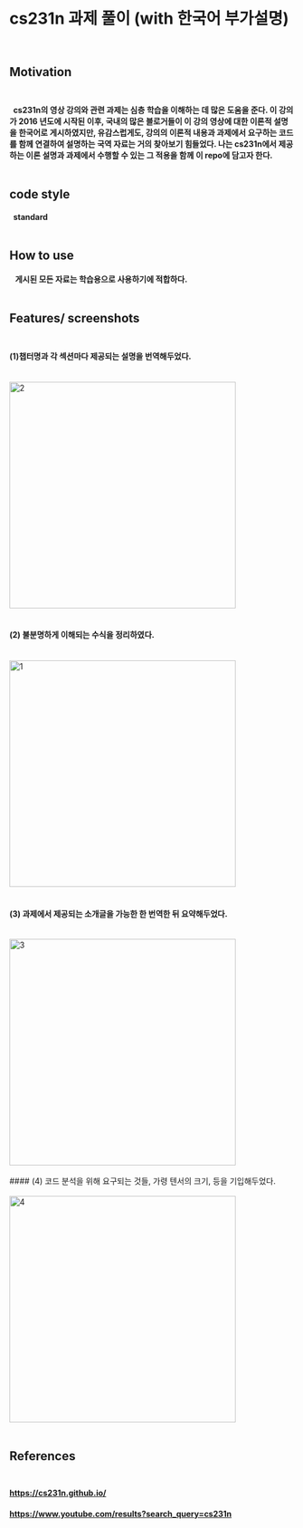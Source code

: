 # **cs231n 과제 풀이 (with 한국어 부가설명)**<br><br>
## **Motivation**<br><br>
#### &nbsp;&nbsp;cs231n의 영상 강의와 관련 과제는 심층 학습을 이해하는 데 많은 도움을 준다. 이 강의가 2016 년도에 시작된 이후, 국내의 많은 블로거들이 이 강의 영상에 대한 이론적 설명을 한국어로 게시하였지만, 유감스럽게도, 강의의 이론적 내용과 과제에서 요구하는 코드를 함께 연결하여 설명하는 국역 자료는 거의 찾아보기 힘들었다. 나는 cs231n에서 제공하는 이론 설명과 과제에서 수행할 수 있는 그 적용을 함께 이 repo에 담고자 한다.<br><br>
## **code style**<br>
#### &nbsp;&nbsp;standard<br><br>
## **How to use**<br>
#### &nbsp;&nbsp; 게시된 모든 자료는 학습용으로 사용하기에 적합하다.<br><br>
## **Features/ screenshots**<br><br>

#### (1)챕터명과 각 섹션마다 제공되는 설명을 번역해두었다.<br><br>
<img width="400" alt="2" src="https://user-images.githubusercontent.com/66242400/87753751-420e9180-c83e-11ea-9bb1-e32efc69b616.png"><br><br>
#### (2) 불분명하게 이해되는 수식을 정리하였다.<br><br>
<img width="400" alt="1" src="https://user-images.githubusercontent.com/66242400/87753744-3cb14700-c83e-11ea-823d-acc646c21924.png"><br><br>
#### (3) 과제에서 제공되는 소개글을 가능한 한 번역한 뒤 요약해두었다.<br><br>
<img width="400" alt="3" src="https://user-images.githubusercontent.com/66242400/87753753-42a72800-c83e-11ea-8502-2f403c2f273c.png">
<br><br>
#### (4) 코드 분석을 위해 요구되는 것들, 가령 텐서의 크기, 등을 기입해두었다.<br><br>
<img width="400" alt="4" src="https://user-images.githubusercontent.com/66242400/87753756-433fbe80-c83e-11ea-9d8e-4f77c1034a32.png"><br><br>

## **References**<br><br>
#### https://cs231n.github.io/ <br>
#### https://www.youtube.com/results?search_query=cs231n

<br><br>

